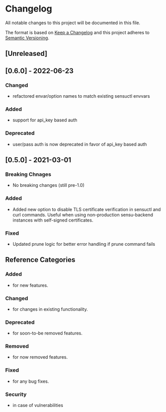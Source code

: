 # Changelog
All notable changes to this project will be documented in this file.

The format is based on [Keep a Changelog](http://keepachangelog.com/en/1.0.0/)
and this project adheres to [Semantic
Versioning](http://semver.org/spec/v2.0.0.html).

## [Unreleased]

## [0.6.0] - 2022-06-23
### Changed
- refactored envar/option names to match existing sensuctl envvars

### Added
- support for api_key based auth

### Deprecated
- user/pass auth is now deprecated in favor of api_key based auth

## [0.5.0] - 2021-03-01

### Breaking Chnages
- No breaking changes (still pre-1.0)

### Added
- Added new option to disable TLS certificate verification in sensuctl and curl commands. Useful when using non-production sensu-backend instances with self-signed certificates.

### Fixed
- Updated prune logic for better error handling if prune command fails


## Reference Categories
### Added 
- for new features.
### Changed 
- for changes in existing functionality.
### Deprecated 
- for soon-to-be removed features.
### Removed 
- for now removed features.
### Fixed 
- for any bug fixes.
### Security 
- in case of vulnerabilities

